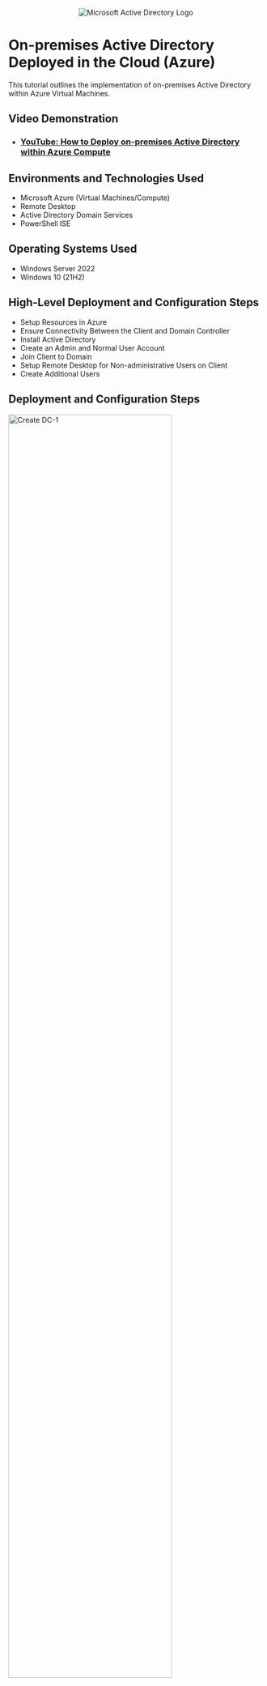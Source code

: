 <p align="center">
<img src="https://i.imgur.com/pU5A58S.png" alt="Microsoft Active Directory Logo"/>
</p>

<h1>On-premises Active Directory Deployed in the Cloud (Azure)</h1>
This tutorial outlines the implementation of on-premises Active Directory within Azure Virtual Machines.<br />


<h2>Video Demonstration</h2>

- ### [YouTube: How to Deploy on-premises Active Directory within Azure Compute](https://www.youtube.com)

<h2>Environments and Technologies Used</h2>

- Microsoft Azure (Virtual Machines/Compute)
- Remote Desktop
- Active Directory Domain Services
- PowerShell ISE

<h2>Operating Systems Used </h2>

- Windows Server 2022
- Windows 10 (21H2)

<h2>High-Level Deployment and Configuration Steps</h2>

- Setup Resources in Azure
- Ensure Connectivity Between the Client and Domain Controller
- Install Active Directory
- Create an Admin and Normal User Account
- Join Client to Domain
- Setup Remote Desktop for Non-administrative Users on Client
- Create Additional Users

<h2>Deployment and Configuration Steps</h2>

<p>
<img src="https://imgur.com/peoG1BR.png" height="80%" width="80%" alt="Create DC-1"/>
</p>
<p>
Create resources in Azure - setup 2 virtual machines, the first one as the domain controller, DC-1, running Windows Server 2022. Navigate to portal.azure.com and go to Virtual Machines - Create Azure virtual machine. For this machine, I chose a Standard_E2as_v4 VM size of 2 vcpus with 16 GiB of memory. Click Review + create. A virtual network and subnet will be automatically created.
</p>
<br />

<p>
<img src="https://imgur.com/b3xtiNr.png" height="80%" width="80%" alt="Create Client-1"/>
</p>
<p>
Next, create the client virtual machine, and name it Client-1. Use the same Resource Group as the domain controller because we want the client to be in the same virtual network, in this case it's AD-Lab. Make sure the client machine Region is set to the same region as the DC-1 machine. In this case, it's (US) East US 2.
</p>
<br />

<p>
<img src="https://imgur.com/Nh0F5Ji.png" height="80%" width="80%" alt="DC NIC to Static 1"/>
</p>
<p>
Set the domain controller's NIC Private IP address to be static. Navigate to Virtual machines, click on DC-1. In the Settings panel on the left, 
click Networking. Click on the Network Interface name, in this case it's dc-175.
</p>
<br />

<p>
<img src="https://imgur.com/uHzoPhY.png" height="80%" width="80%" alt="DC NIC to Static 2"/>
</p>
<p>
Click on IP configurations, then click on ipconfig1, under Assignment.
</p>
<br />

<p>
<img src="https://imgur.com/uHzoPhY.png" height="80%" width="80%" alt="DC NIC to Static 3"/>
</p>
<p>
Click on Static and then Save.
</p>
<br />

<p>
<img src="https://imgur.com/SbvTkAN.png" height="80%" width="80%" alt="Ping DC-1"/>
</p>
<p>
Login to Client-1 and ping DC-1's private IP address. Windows firewall is blocking icmp traffic so the request will time out.
</p>
<br />

<p>
<img src="https://imgur.com/TMF00VE.png" height="80%" width="80%" alt="Windows Firewall"/>
</p>
<p>
Login to DC-1 and type wf.msc in the start menu to open the Windows Firewall Console. Click inbound rules and enable 2 ICMP echo request rules. 
</p>
<br />

<p>
<img src="https://imgur.com/UXG1rj7.png" height="80%" width="80%" alt="Successful Ping DC-1"/>
</p>
<p>
Now there can be connectivity between the client and domain controller.
</p>
<br />

<p>
<img src="https://imgur.com/bl05K69.png" height="80%" width="80%" alt="Server Manager"/>
</p>
<p>
Install Active Directory. USe Server Manager to install AD. In the Windows Server Manager, go to Add roles and features.
</p>
<br />

<p>
<img src="https://imgur.com/81mnn1y.png" height="80%" width="80%" alt="Add Roles and Features"/>
</p>
<p>
click Next and choose Role-based or feature-based installation.  
</p>
<br />

<p>
<img src="https://imgur.com/7Erzv2s.png" height="80%" width="80%" alt="Select Server"/>
</p>
<p>
Select a server from the server pool.
</p>
<br />

<p>
<img src="https://imgur.com/EVRtqcD.png" height="80%" width="80%" alt="Domain Services"/>
</p>
<p>
Check the box for Active Directory Domain Services, then click Next through the rest of the dependencies and confirm installation.
</p>
<br />

<p>
<img src="https://imgur.com/FwCZw9R.png" height="80%" width="80%" alt="Finish Install"/>
</p>
<p>
Finish installing Active Directory and turn the server into a domain controller. Click on the notifications flag in the top right corner, and click on Promote this server to a domain controller. In the Deployment Configuration window, click on Add a new forest and enter a Root domain name. Leave the default checked boxes as is, and enter a password for the Directory Services Restore Mode then click Next through to installation. You can specify the location of the AD DS database, log files, and SYSVOL, in this case, the default is fine, click Next. The server will reboot automatically after installation is complete.
</p>
<br />

<p>
<img src="https://i.imgur.com/DJmEXEB.png" height="80%" width="80%" alt="Disk Sanitization Steps"/>
</p>
<p>
Lorem ipsum dolor sit amet, consectetur adipiscing elit, sed do eiusmod tempor incididunt ut labore et dolore magna aliqua. Ut enim ad minim veniam, quis nostrud exercitation ullamco laboris nisi ut aliquip ex ea commodo consequat. Duis aute irure dolor in reprehenderit in voluptate velit esse cillum dolore eu fugiat nulla pariatur.
</p>
<br />

<p>
<img src="https://i.imgur.com/DJmEXEB.png" height="80%" width="80%" alt="Disk Sanitization Steps"/>
</p>
<p>
Lorem ipsum dolor sit amet, consectetur adipiscing elit, sed do eiusmod tempor incididunt ut labore et dolore magna aliqua. Ut enim ad minim veniam, quis nostrud exercitation ullamco laboris nisi ut aliquip ex ea commodo consequat. Duis aute irure dolor in reprehenderit in voluptate velit esse cillum dolore eu fugiat nulla pariatur.
</p>
<br />

<p>
<img src="https://i.imgur.com/DJmEXEB.png" height="80%" width="80%" alt="Disk Sanitization Steps"/>
</p>
<p>
Lorem ipsum dolor sit amet, consectetur adipiscing elit, sed do eiusmod tempor incididunt ut labore et dolore magna aliqua. Ut enim ad minim veniam, quis nostrud exercitation ullamco laboris nisi ut aliquip ex ea commodo consequat. Duis aute irure dolor in reprehenderit in voluptate velit esse cillum dolore eu fugiat nulla pariatur.
</p>
<br />
